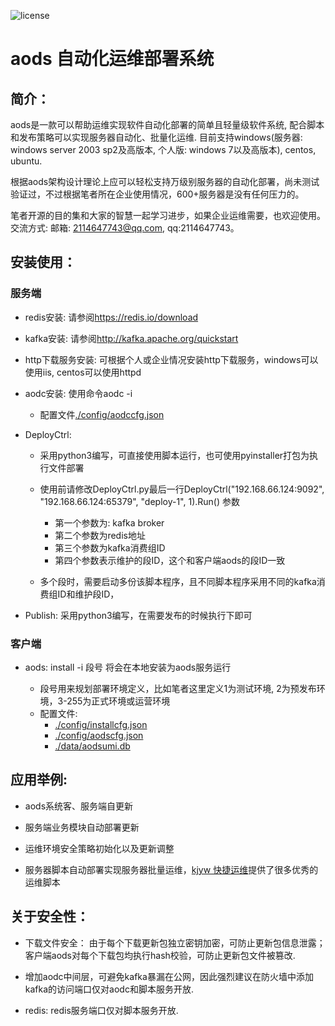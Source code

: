 ![license](https://img.shields.io/badge/license-MIT-brightgreen.svg)
# aods 自动化运维部署系统
## 简介：
aods是一款可以帮助运维实现软件自动化部署的简单且轻量级软件系统, 配合脚本和发布策略可以实现服务器自动化、批量化运维. 目前支持windows(服务器: windows server 2003 sp2及高版本, 个人版: windows 7以及高版本), centos, ubuntu.

根据aods架构设计理论上应可以轻松支持万级别服务器的自动化部署，尚未测试验证过，不过根据笔者所在企业使用情况，600+服务器是没有任何压力的。

笔者开源的目的集和大家的智慧一起学习进步，如果企业运维需要，也欢迎使用。交流方式: 邮箱: 2114647743@qq.com, qq:2114647743。

## 安装使用：
### 服务端  
* redis安装: 请参阅<https://redis.io/download>
   
* kafka安装: 请参阅<http://kafka.apache.org/quickstart>
   
* http下载服务安装: 可根据个人或企业情况安装http下载服务，windows可以使用iis, centos可以使用httpd
   
* aodc安装: 使用命令aodc -i
  - 配置文件[./config/aodccfg.json](config/aodccfg.json "aodc服务配置文件")

* DeployCtrl: 
   - 采用python3编写，可直接使用脚本运行，也可使用pyinstaller打包为执行文件部署

   - 使用前请修改DeployCtrl.py最后一行DeployCtrl("192.168.66.124:9092", "192.168.66.124:65379", "deploy-1", 1).Run() 参数
      + 第一个参数为: kafka broker
      + 第二个参数为redis地址
      + 第三个参数为kafka消费组ID
      + 第四个参数表示维护的段ID，这个和客户端aods的段ID一致
   - 多个段时，需要启动多份该脚本程序，且不同脚本程序采用不同的kafka消费组ID和维护段ID，
      
    
* Publish: 采用python3编写，在需要发布的时候执行下即可

### 客户端
* aods: install -i 段号 将会在本地安装为aods服务运行

  - 段号用来规划部署环境定义，比如笔者这里定义1为测试环境, 2为预发布环境，3-255为正式环境或运营环境
  - 配置文件: 
    + [./config/installcfg.json](config/installcfg.json "安装程序配置文件")
    + [./config/aodscfg.json](config/aodscfg.json "部署服务客户端配置文件")
    + [./data/aodsumi.db](data/aodsumi.db "部署服务管理项目数据文件")

## 应用举例:
* aods系统客、服务端自更新

* 服务端业务模块自动部署更新

* 运维环境安全策略初始化以及更新调整

* 服务器脚本自动部署实现服务器批量运维，[kjyw 快捷运维](https://github.com/aqzt/kjyw)提供了很多优秀的运维脚本

## 关于安全性：
* 下载文件安全： 由于每个下载更新包独立密钥加密，可防止更新包信息泄露；客户端aods对每个下载包均执行hash校验，可防止更新包文件被篡改.

* 增加aodc中间层，可避免kafka暴漏在公网，因此强烈建议在防火墙中添加kafka的访问端口仅对aodc和脚本服务开放.

* redis: redis服务端口仅对脚本服务开放.


